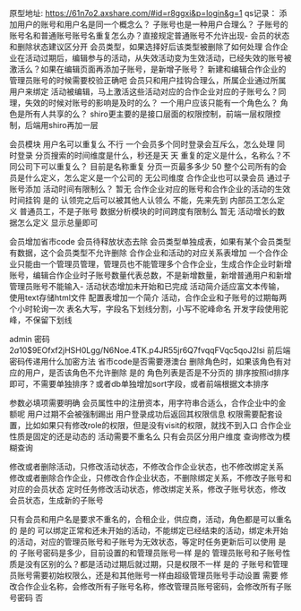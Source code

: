 原型地址: https://61n7o2.axshare.com/#id=r8ggxi&p=login&g=1
qs记录：
添加用户的账号和用户名是同一个概念么？
子账号也是一种用户合理么？
子账号的账号名和普通账号账号名重复怎么办？直接规定普通账号不允许出现-
会员的状态和删除状态建议区分开
会员类型，如果选择好后该类型被删除了如何处理
合作企业在活动过期后，编辑参与的活动，从失效活动变为生效活动，已经失效的账号被激活么？如果在编辑页面再添加子账号，是新增子账号？
新建和编辑合作企业的管理员账号的时候需要校验正确吧
会员只和用户挂钩合理么，所属企业通过所属用户来绑定
活动被编辑，马上激活这些活动对应的合作企业对应的子账号么？同理，失效的时候对账号的影响是及时的么？
一个用户应该只能有一个角色么？
角色是所有人共享的么？
shiro更主要的是接口层面的权限控制，前端一层权限控制，后端用shiro再加一层


会员模块
用户名可以重复么 不行
一个会员多个同时登录会互斥么，怎么处理 同时登录
分页搜索的时间维度是什么，秒还是天 天
重复的定义是什么，名称么？不同公司下可以重复么？ 目前是名称重复
分页一页最多多少 50
整个公司所有的会员是什么定义，怎么定义是一个公司的 无公司维度
合作企业也可以录会员 通过子账号添加
活动时间有限制么？ 暂无
合作企业对应的账号和合作企业的活动的生效时间挂钩 是的
认领完之后可以被其他人认领么 不能，先来先到
内部员工怎么定义 普通员工，不是子账号
数据分析模块的时间跨度有限制么 暂无
活动增长的数据怎么定义 显示总量即可

会员增加省市code
会员待释放状态去除
会员类型单独成表，如果有某个会员类型有数据，这个会员类型不允许删除
合作企业和活动的对应关系表增加
一个合作企业只能由一个管理员管理，管理员也不能管理多个合作企业，生成合作企业时新增账号，编辑合作企业时子账号数量代表总数，不是新增数量，新增普通用户和新增管理员账号不能输入-
活动状态增加未开始和已完成
活动简介适应富文本传输，使用text存储html文件
配置表增加一个简介
活动，合作企业和子账号的过期每两个小时轮询一次
表名大写，字段名下划线分割，小写不驼峰命名
开发字段使用驼峰，不保留下划线

admin 密码 $2a$10$9EOfxf2jHSH0Lgg/N6Noe.4TK.p4JR55jr6Q7fvqqFVqc5qoJ2lsi
前后端密码传递用什么加密方法
省市code是否需要港澳台
删除角色时，如果该角色有对应的用户，是否该角色不允许删除 是的
角色列表是否是不分页的
排序按照id排序即可，不需要单独排序？或者db单独增加sort字段，或者前端根据文本排序

参数必填项需要明确
会员属性中的注册资本，用字符串合适么，合作企业中的金额呢
用户过期不会被强制踢出
用户登录成功后返回其权限信息
权限需要配套设置，比如如果只有修改role的权限，但是没有visit的权限，就找不到入口
合作企业性质是固定的还是动态的
活动需要不重名么
只有会员区分用户维度
查询修改为模糊查询

修改或者删除活动，只修改活动状态，不修改合作企业状态，也不修改绑定关系
修改或者删除合作企业，只修改合作企业状态，不删除绑定关系，不修改子账号和对应的会员状态
定时任务修改活动状态，修改绑定关系，修改子账号状态，修改会员状态，生成新的子账号 

只有会员和用户名是要求不重名的，合租企业，供应商，活动，角色都是可以重名的 是的
可以绑定正常和还未开始的活动，不能绑定已经结束的活动，绑定未开始的活动，对应的管理员账号和子账号为无效状态，等定时任务更新后可以使用 是的
子账号密码是多少，目前设置的和管理员账号一样 是的
管理员账号和子账号性质是没有区别的么？都是活动过期后就过期，只是权限不一样 是的
子账号和管理员账号需要初始权限么，还是和其他账号一样由超级管理员账号手动设置 需要
修改合作企业名称，会修改所有子账号名称，修改管理员账号密码，会修改所有子账号密码 否
